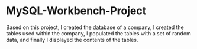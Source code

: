 # MySQL-Workbench-Project
Based on this project, I created the database of a company, I created the tables used within the company, I populated the tables with a set of random data, and finally I displayed the contents of the tables.
